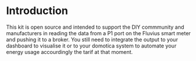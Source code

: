 # Introduction

This kit is open source and intended to support the DIY commmunity and manufacturers in reading the data from a P1 port on the Fluvius smart meter and pushing it to a broker. You still need to integrate the output to your dashboard to visualise it or to your domotica system to automate your energy usage accourdingly the tarif at that moment.

